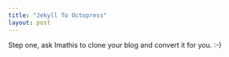 ```yaml
---
title: "Jekyll To Octopress"
layout: post
---
```


Step one, ask Imathis to clone your blog and convert it for you. :-)